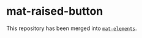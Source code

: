 # mat-raised-button


This repository has been merged into [`mat-elements`](https://github.com/expandjs/mat-elements).
